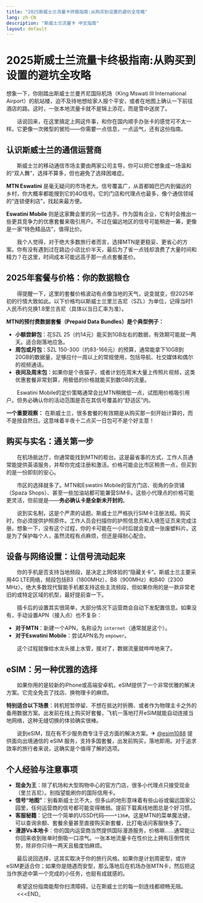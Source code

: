 ```yaml
---
title: "2025斯威士兰流量卡终极指南:从购买到设置的避坑全攻略"
lang: zh-CN
description: "斯威士兰流量卡 中文指南"
layout: default
---
```

# 2025斯威士兰流量卡终极指南:从购买到设置的避坑全攻略

想象一下，你刚踏出斯威士兰曼齐尼国际机场（King Mswati III International Airport）的航站楼，迫不及待地想给家人报个平安，或者在地图上确认一下前往酒店的路。这时，一张本地流量卡就不是锦上添花，而是雪中送炭了。

　　话说回来，在这里搞定上网这件事，和你在国内顺手办张卡的感觉可不太一样。它更像一次微型的冒险——你需要一点信息，一点运气，还有这份指南。

## 认识斯威士兰的通信运营商

　　斯威士兰的移动通信市场主要由两家公司主导，你可以把它想象成一场温和的“双人舞”，选择不算多，但也避免了选择困难症。

**MTN Eswatini** 是毫无疑问的市场老大。信号覆盖广，从首都姆巴巴内到偏远的乡村，你大概率都能搜到它的4G信号。它的门店和代理点也最多，像个通信领域的“连锁便利店”，找起来最方便。

**Eswatini Mobile** 则是这家舞会里的另一位选手。作为国有企业，它有时会推出一些更具竞争力的优惠套餐来吸引用户。不过在偏远地区的信号可能稍逊一筹，更像是一家“特色精品店”，值得比价。

　　我个人觉得，对于绝大多数旅行者而言，选择MTN是更稳妥、更省心的方案。你有没有遇到过在路边小店比价半天，最后为了省一点钱却浪费了大量时间和精力？在这里，时间成本可能远高于那一点点套餐差价。

## 2025年套餐与价格：你的数据粮仓

　　得提醒一下，这里的套餐价格波动有点像当地的天气，说变就变，但2025年初的行情大致如此。以下价格均以斯威士兰里兰吉尼（SZL）为单位，记得当时1人民币约兑换1.8里兰吉尼（具体以当日汇率为准）。

**MTN的预付费数据套餐（Prepaid Data Bundles）是个典型例子：**

*   **小额尝鲜包**：花SZL 25（约14元）能买到1GB左右的数据，有效期可能就一两天。适合刚落地应急。
*   **周包或月包**：SZL 150-300（约83-166元）的预算，通常能拿下10GB到20GB的数据量，足够应付一周以上的常规使用，包括导航、社交媒体和偶尔的视频通话。
*   **夜间及周末包**：如果你是个夜猫子，或者计划在周末大量上传照片视频，这类优惠套餐非常划算，用极低的价格就能买到数GB的流量。

　　Eswatini Mobile的定价策略通常会比MTN稍微低一点，试图用价格吸引用户。但务必确认你的活动范围是否在其信号覆盖的“舒适区”内。

**一个重要观察：** 在斯威士兰，很多套餐的有效期是从购买那一刻开始计算的，而不是按自然日。这意味着半夜十二点买一日包可不是个好主意！

## 购买与实名：通关第一步

　　在机场抵达厅，你通常能找到MTN的柜台。这是最省事的方式，工作人员通常能提供英语服务，并帮你完成注册和激活。价格可能会比市区稍贵一点，但买到的是一份即刻的安心。

　　市区的选择就多了。MTN和Eswatini Mobile的官方门店、街角的杂货铺（Spaza Shops）、甚至一些加油站都可能兼营SIM卡。这些小代理点的价格可能更灵活，但前提是——**务必确认卡是全新未开封的**。

　　说到实名制，这是个严肃的话题。斯威士兰严格执行SIM卡注册法规。购买时，你必须提供护照原件。工作人员会扫描你的护照信息页和入境签证页来完成注册。想象一下，没有这个过程，你的卡可能在一小时后就会变成一张废塑料片。这是为了保护每个人，虽然流程有点麻烦，但还是得耐心配合。

## 设备与网络设置：让信号流动起来

　　你的手机是否支持当地频段，是决定上网体验的“隐藏关卡”。斯威士兰主要采用4G LTE网络，频段包括B3（1800MHz）、B8（900MHz）和B40（2300 MHz）。绝大多数现代智能手机都支持这些主流频段，但如果你用的是一款非常老旧的或特定区域的机型，最好提前查一下。

　　插卡后的设置其实很简单，大部分情况下运营商会自动下发配置信息。如果没有，手动设置APN（接入点）也不复杂：

*   **对于MTN**：新建一个APN，名称设为 `internet`（通常就是这个）。
*   **对于Eswatini Mobile**：尝试APN名为 `empower`。

　　这个过程就像给水龙头接上水管，接对了，数据流量就哗哗地来了。

## eSIM：另一种优雅的选择

　　如果你用的是较新的iPhone或高端安卓机，eSIM提供了一个非常优雅的解决方案。它完全免去了找店、换物理卡的麻烦。

**特别适合以下场景**：转机短暂停留、不想在抵达时折腾、或者作为物理主卡之外的备用数据方案。出发前在线上购买好套餐，飞机一落地打开eSIM就能自动连接当地网络，这种无缝切换的体验确实很棒。

　　说到eSIM，现在有不少服务商专注于这方面的解决方案。✈ [@esim1088](https://t.me/s/esim1088) 提供面向出境通信的 eSIM 服务，支持多国套餐，出发前购买，落地即用。对于追求效率的旅行者来说，这确实是个值得了解的选项。

## 个人经验与注意事项

*   **现金为王**：除了机场和大型购物中心的官方门店，很多小代理点只接受现金（里兰吉尼）。别指望能刷你的国际信用卡。
*   **信号“地图”**：别看斯威士兰不大，但多山的地形意味着有些山谷或偏远国家公园里，任何运营商的信号都可能变得微弱。提前下载离线地图总是个好习惯。
*   **客服秘籍**：记住一个简单的USSD代码——`*136#`。这是MTN的菜单魔法键，可以查询余额、套餐余量甚至直接购买新套餐，比打电话问客服快多了。
*   **漫游Vs本地卡**：你的国内运营商当然提供国际漫游服务，价格嘛……通常能让你回来收到账单时倒吸一口凉气。一张本地流量卡在性价比上拥有压倒性优势，除非你只待一两天且极度怕麻烦。

　　最后说回选择，这其实取决于你的旅行风格。如果你是计划周密型，或许eSIM更适合你；如果你是随遇而安型，那么落地后在机场办张MTN卡，然后把这当作旅途中第一个完成的小任务，也挺有成就感的。

　　希望这份指南能帮你扫清障碍，让在斯威士兰的每一刻连线都顺畅无阻。
　　<<<END_
